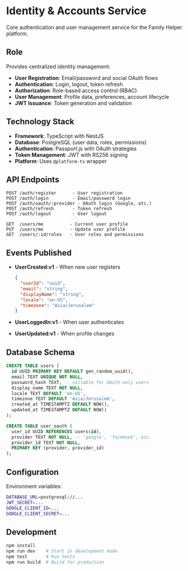 # Identity & Accounts Service

Core authentication and user management service for the Family Helper platform.

## Role

Provides centralized identity management:
- **User Registration**: Email/password and social OAuth flows
- **Authentication**: Login, logout, token refresh
- **Authorization**: Role-based access control (RBAC)
- **User Management**: Profile data, preferences, account lifecycle
- **JWT Issuance**: Token generation and validation

## Technology Stack

- **Framework**: TypeScript with NestJS
- **Database**: PostgreSQL (user data, roles, permissions)
- **Authentication**: Passport.js with OAuth strategies
- **Token Management**: JWT with RS256 signing
- **Platform**: Uses `@platform-ts` wrapper

## API Endpoints

```
POST /auth/register      - User registration
POST /auth/login         - Email/password login  
POST /auth/oauth/:provider - OAuth login (Google, etc.)
POST /auth/refresh       - Token refresh
POST /auth/logout        - User logout

GET  /users/me          - Current user profile
PUT  /users/me          - Update user profile
GET  /users/:id/roles   - User roles and permissions
```

## Events Published

- **UserCreated:v1** - When new user registers
  ```json
  {
    "userId": "uuid",
    "email": "string", 
    "displayName": "string",
    "locale": "en-US",
    "timezone": "Asia/Jerusalem"
  }
  ```

- **UserLoggedIn:v1** - When user authenticates
- **UserUpdated:v1** - When profile changes

## Database Schema

```sql
CREATE TABLE users (
  id UUID PRIMARY KEY DEFAULT gen_random_uuid(),
  email TEXT UNIQUE NOT NULL,
  password_hash TEXT, -- nullable for OAuth-only users
  display_name TEXT NOT NULL,
  locale TEXT DEFAULT 'en-US',
  timezone TEXT DEFAULT 'Asia/Jerusalem',
  created_at TIMESTAMPTZ DEFAULT NOW(),
  updated_at TIMESTAMPTZ DEFAULT NOW()
);

CREATE TABLE user_oauth (
  user_id UUID REFERENCES users(id),
  provider TEXT NOT NULL, -- 'google', 'facebook', etc.
  provider_id TEXT NOT NULL,
  PRIMARY KEY (provider, provider_id)
);
```

## Configuration

Environment variables:
```bash
DATABASE_URL=postgresql://...
JWT_SECRET=...
GOOGLE_CLIENT_ID=...
GOOGLE_CLIENT_SECRET=...
```

## Development

```bash
npm install
npm run dev    # Start in development mode
npm test       # Run tests
npm run build  # Build for production
```